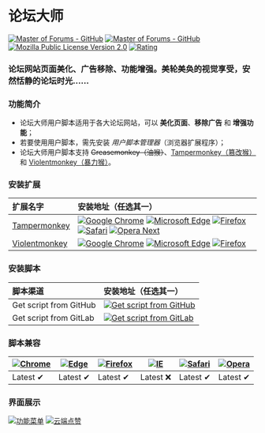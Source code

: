 # 论坛大师
[![Master of Forums - GitHub](https://img.shields.io/badge/论坛大师-GitHub-blue?style=flat-square&logo=GitHub)](https://github.com/master-of-forums/master-of-forums)
[![Master of Forums - GitHub](https://img.shields.io/badge/论坛大师-GitLab-blue?style=flat-square&logo=GitLab)](https://gitlab.com/master-of-forums/master-of-forums)
[![Mozilla Public License Version 2.0](https://img.shields.io/badge/License-MPL%202.0-blue?style=flat-square&logo=Open%20Source%20Initiative)](https://www.mozilla.org/MPL/2.0/)
[![Rating](https://img.shields.io/badge/Rating-⭐%20⭐%20⭐%20⭐%20⭐-blue?style=flat-square&logo=Macy’s)](../..)

### 论坛网站页面美化、广告移除、功能增强。美轮美奂的视觉享受，安然恬静的论坛时光……

### 功能简介
* 论坛大师用户脚本适用于各大论坛网站，可以 **美化页面**、**移除广告** 和 **增强功能**；
* 若要使用用户脚本，需先安装 *用户脚本管理器*（浏览器扩展程序）；
* 论坛大师用户脚本支持 ~~Greasemonkey（油猴）~~、[Tampermonkey（篡改猴）](https://www.tampermonkey.net/)和 [Violentmonkey（暴力猴）](https://violentmonkey.github.io/)。

### 安装扩展
扩展名字 | 安装地址（任选其一）
:--- | :---
[Tampermonkey](https://www.tampermonkey.net/) | [![Google Chrome](https://img.shields.io/badge/Google%20Chrome-blue?logo=Google%20Chrome&logoColor=white)](https://chrome.google.com/webstore/detail/dhdgffkkebhmkfjojejmpbldmpobfkfo) [![Microsoft Edge](https://img.shields.io/badge/Microsoft%20Edge-blue?logo=Microsoft%20Edge&logoColor=white)](https://microsoftedge.microsoft.com/addons/detail/iikmkjmpaadaobahmlepeloendndfphd) [![Firefox](https://img.shields.io/badge/Firefox-blue?logo=Firefox%20Browser&logoColor=white)](https://addons.mozilla.org/en-US/firefox/addon/tampermonkey/) [![Safari](https://img.shields.io/badge/Safari-blue?logo=Safari&logoColor=white)](https://apps.apple.com/app/apple-store/id1482490089) [![Opera Next](https://img.shields.io/badge/Opera%20Next-blue?logo=Opera&logoColor=white)](https://addons.opera.com/en/extensions/details/tampermonkey-beta/)
[Violentmonkey](https://violentmonkey.github.io/) | [![Google Chrome](https://img.shields.io/badge/Google%20Chrome-blue?logo=Google%20Chrome&logoColor=white)](https://chrome.google.com/webstore/detail/jinjaccalgkegednnccohejagnlnfdag) [![Microsoft Edge](https://img.shields.io/badge/Microsoft%20Edge-blue?logo=Microsoft%20Edge&logoColor=white)](https://microsoftedge.microsoft.com/addons/detail/eeagobfjdenkkddmbclomhiblgggliao) [![Firefox](https://img.shields.io/badge/Firefox-blue?logo=Firefox%20Browser&logoColor=white)](https://addons.mozilla.org/en-US/firefox/addon/violentmonkey/)

### 安装脚本
脚本渠道 | 安装地址（任选其一）
:--- | :---
Get script from GitHub | [![Get script from GitHub](https://img.shields.io/badge/论坛大师-点击安装-blue?logo=GitHub)](https://github.com/master-of-forums/master-of-forums/raw/main/src/js/main.user.js)
Get script from GitLab | [![Get script from GitLab](https://img.shields.io/badge/论坛大师-点击安装-blue?logo=GitLab)](https://gitlab.com/master-of-forums/master-of-forums/raw/main/src/js/main.user.js)

### 脚本兼容
[![Chrome](https://raw.githubusercontent.com/alrra/browser-logos/master/src/chrome/chrome_48x48.png)](https://www.google.com/chrome/) | [![Edge](https://raw.githubusercontent.com/alrra/browser-logos/master/src/edge/edge_48x48.png)](https://www.microsoft.com/en-us/edge) | [![Firefox](https://raw.githubusercontent.com/alrra/browser-logos/master/src/firefox/firefox_48x48.png)](https://www.mozilla.org/en-US/firefox/new/) | [![IE](https://raw.githubusercontent.com/alrra/browser-logos/master/src/archive/internet-explorer_9-11/internet-explorer_9-11_48x48.png)](https://www.microsoft.com/ie) | [![Safari](https://raw.githubusercontent.com/alrra/browser-logos/master/src/safari/safari_48x48.png)](https://www.apple.com/safari/) | [![Opera](https://raw.githubusercontent.com/alrra/browser-logos/master/src/opera/opera_48x48.png)](https://www.opera.com/)
---- | ---- | ---- | ---- | ---- | ----
Latest ✔ | Latest ✔ | Latest ✔ | Latest ❌ | Latest ✔ | Latest ✔

### 界面展示
[![功能菜单](https://i.imgur.com/DF8mzXR.png)](../..)
[![云端点赞](https://i.imgur.com/GVHTEZi.png)](../..)
